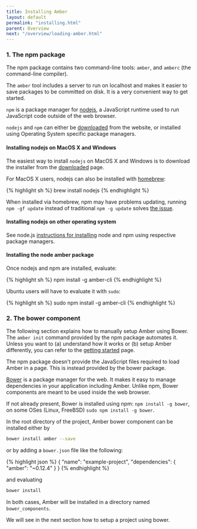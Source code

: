 ```yaml
---
title: Installing Amber
layout: default
permalink: "installing.html"
parent: Overview
next: "/overview/loading-amber.html"
---
```


### 1. The npm package

The npm package contains two command-line tools: `amber`, and `amberc`
(the command-line compiler).

The `amber` tool includes a server to run on localhost
and makes it easier to save packages to be committed on disk. It is a
very convenient way to get started.

`npm` is a package manager for [nodejs](http://nodejs.org), a
JavaScript runtime used to run JavaScript code outside of the web
browser.

`nodejs` and `npm` can either be
[downloaded](http://nodejs.org/download) from the website, or
installed using Operating System specific package managers.

#### Installing nodejs on MacOS X and Windows

The easiest way to install `nodejs` on MacOS X and Windows is to
download the installer from the
[downloaded](http://nodejs.org/download) page.

For MacOS X users, nodejs can also be installed with [homebrew](http://brew.sh/):

{% highlight sh %}
brew install nodejs
{% endhighlight %}

When installed via homebrew, npm may have problems updating,
running `npm -gf update` instead of traditional `npm -g update`
solves [the issue](https://github.com/Homebrew/homebrew/issues/22408#issuecomment-30338806).

#### Installing nodejs on other operating system

See node.js [instructions for installing](https://github.com/joyent/node/wiki/Installing-Node.js-via-package-manager)
node and npm using respective package managers.

#### Installing the node amber package

Once nodejs and npm are installed, evaluate:

{% highlight sh %}
npm install -g amber-cli
{% endhighlight %}

Ubuntu users will have to evaluate it with `sudo`:

{% highlight sh %}
sudo npm install -g amber-cli
{% endhighlight %}


### 2. The bower component

<p class="note">
The following section explains how to manually setup Amber using Bower. The <code>amber init</code> command provided by the npm package automates it. Unless you want to (a) understand how it works or (b) setup Amber differently, you can refer to the <a href="/getting-started.html">getting started</a> page.
</p>


The npm package doesn't provide the JavaScript files required to load
Amber in a page. This is instead provided by the bower package.

[Bower](http://bower.io) is a package manager for the web. It makes it
easy to manage dependencies in your application including
Amber. Unlike npm, Bower components are meant to be used inside the
web browser.

If not already present, Bower is installed using npm: `npm install -g bower`,
on some OSes (Linux, FreeBSD) `sudo npm install -g bower`.

In the root directory of the project,
Amber bower component can be installed either by

```sh
bower install amber --save
```

or by adding a `bower.json` file like the following:

{% highlight json %}
{
    "name": "example-project",
    "dependencies": {
        "amber": "~0.12.4"
    }
}
{% endhighlight %}

and evaluating
```sh
bower install
```

In both cases, Amber will be installed in a directory named `bower_components`.


We will see in the next section how to setup a project using bower.
